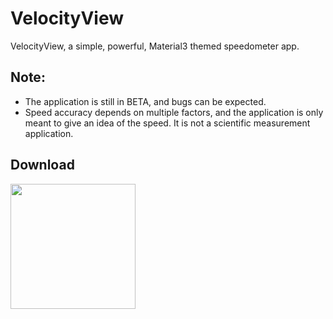# VelocityView

VelocityView, a simple, powerful, Material3 themed speedometer app.
## Note: 
- The application is still in BETA, and bugs can be expected.
- Speed accuracy depends on multiple factors, and the application is only meant to give an idea of the speed. It is not a scientific measurement application.

## Download
<a href="https://github.com/brinterwastaken/material_speedometer/releases/latest"> <img src="https://github.com/brinterwastaken/material_speedometer/assets/72494265/be984f44-670b-4078-ae97-ec7e2ab3bacc" width="200"> </a>

